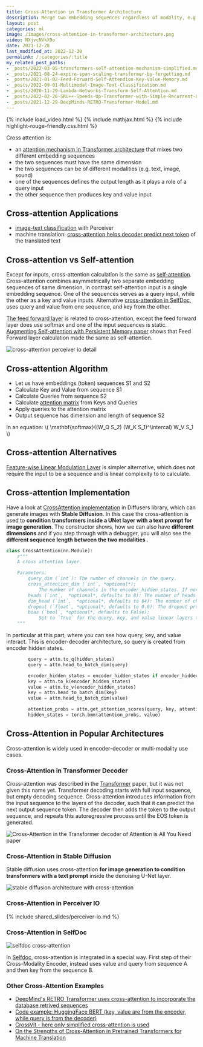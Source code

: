```yaml
---
title: Cross-Attention in Transformer Architecture
description: Merge two embedding sequences regardless of modality, e.g., image with text in Stable Diffusion U-Net.
layout: post
categories: ml
image: /images/cross-attention-in-transformer-architecture.png
video: NXjvcNVkX9o
date: 2021-12-28
last_modified_at: 2022-12-30
permalink: /:categories/:title
my_related_post_paths:
- _posts/2022-03-05-transformers-self-attention-mechanism-simplified.md
- _posts/2021-08-24-expire-span-scaling-transformer-by-forgetting.md
- _posts/2021-01-02-Feed-Forward-Self-Attendion-Key-Value-Memory.md
- _posts/2022-09-01-Multimodal-Image-Text-Classification.md
- _posts/2020-11-29-Lambda-Networks-Transform-Self-Attention.md
- _posts/2022-02-26-SRU++-Speeds-Up-Transformer-with-Simple-Recurrent-Unit-RNN.md
- _posts/2021-12-29-DeepMinds-RETRO-Transformer-Model.md
---
```




{% include load_video.html %}
{% include mathjax.html %}
{% include highlight-rouge-friendly.css.html %}

Cross attention is:
- an [attention mechanism in Transformer architecture](/ml/transformers-self-attention-mechanism-simplified) that mixes two different embedding sequences
- the two sequences must have the same dimension
- the two sequences can be of different modalities (e.g. text, image, sound)
- one of the sequences defines the output length as it plays a role of a query input
- the other sequence then produces key and value input

## Cross-attention Applications
- [image-text classification](/ml/Multimodal-Image-Text-Classification) with Perceiver
- machine translation: [cross-attention helps decoder predict next token](#cross-attention-in-transformer-decoder) of the translated text

## Cross-attention vs Self-attention

Except for inputs, cross-attention calculation is the same as [self-attention](/ml/transformers-self-attention-mechanism-simplified).
Cross-attention combines asymmetrically two separate embedding sequences of same dimension, in contrast self-attention input is a single embedding sequence.
One of the sequences serves as a query input, while the other as a key and value inputs.
Alternative [cross-attention in SelfDoc](#cross-attention-in-selfdoc), uses query and value from one sequence, and key from the other.

[The feed forward layer](/ml/Feed-Forward-Self-Attendion-Key-Value-Memory) is related to cross-attention, except the feed forward layer does use softmax and one of the input sequences is static.
[Augmenting Self-attention with Persistent Memory paper](/ml/Feed-Forward-Self-Attendion-Key-Value-Memory) shows that Feed Forward layer calculation made the same as self-attention.

![cross-attention perceiver io detail](/images/cross-attention-detail-perceiver-io.png)

## Cross-attention Algorithm
- Let us have embeddings (token) sequences S1 and S2
- Calculate Key and Value from sequence S1
- Calculate Queries from sequence S2
- Calculate [attention matrix](/ml/transformers-self-attention-mechanism-simplified) from Keys and Queries
- Apply queries to the attention matrix
- Output sequence has dimension and length of sequence S2

In an equation: \\( \mathbf{softmax}((W_Q S_2) (W_K S_1)^\intercal) W_V S_1 \\)


## Cross-attention Alternatives
[Feature-wise Linear Modulation Layer](/ml/Feature-wise-Linear-Modulation-Layer) is simpler alternative, which does not require the input to be a sequence and is linear complexity to to calculate.

## Cross-attention Implementation
Have a look at [CrossAttention implementation](https://github.com/huggingface/diffusers/blob/4125756e88e82370c197fecf28e9f0b4d7eee6c3/src/diffusers/models/cross_attention.py) in Diffusers library, which can generate images with **Stable Diffusion**.
In this case the cross-attention is used to **condition transformers inside a UNet layer with a text prompt for image generation**.
The constructor shows, how we can also have **different dimensions** and if you step through with a debugger, you will also see the **different sequence length between the two modalities** . 

```python
class CrossAttention(nn.Module):
    r"""
    A cross attention layer.

    Parameters:
        query_dim (`int`): The number of channels in the query.
        cross_attention_dim (`int`, *optional*):
            The number of channels in the encoder_hidden_states. If not given, defaults to `query_dim`.
        heads (`int`,  *optional*, defaults to 8): The number of heads to use for multi-head attention.
        dim_head (`int`,  *optional*, defaults to 64): The number of channels in each head.
        dropout (`float`, *optional*, defaults to 0.0): The dropout probability to use.
        bias (`bool`, *optional*, defaults to False):
            Set to `True` for the query, key, and value linear layers to contain a bias parameter.
    """
```

In particular at this part, where you can see how query, key, and value interact. This is encoder-decoder architecture, so query is created from encoder hidden states.

```python
        query = attn.to_q(hidden_states)
        query = attn.head_to_batch_dim(query)

        encoder_hidden_states = encoder_hidden_states if encoder_hidden_states is not None else hidden_states
        key = attn.to_k(encoder_hidden_states)
        value = attn.to_v(encoder_hidden_states)
        key = attn.head_to_batch_dim(key)
        value = attn.head_to_batch_dim(value)

        attention_probs = attn.get_attention_scores(query, key, attention_mask)
        hidden_states = torch.bmm(attention_probs, value)
```

## Cross-Attention in Popular Architectures
Cross-attention is widely used in encoder-decoder or multi-modality use cases.

### Cross-Attention in Transformer Decoder
Cross-attention was described in the [Transformer](/ml/transformers-self-attention-mechanism-simplified) paper, but it was not given this name yet.
Transformer decoding starts with full input sequence, but empty decoding sequence.
Cross-attention introduces information from the input sequence to the layers of the decoder,
such that it can predict the next output sequence token.
The decoder then adds the token to the output sequence, and repeats this autoregressive process until the EOS token is generated.

![Cross-Attention in the Transformer decoder of Attention is All You Need paper](/images/cross-attention-in-transformer-decoder.png)


### Cross-Attention in Stable Diffusion
Stable diffusion uses cross-attention **for image generation to condition transformers with a text prompt** inside the denoising U-Net layer.

![stable diffusion architecture with cross-attention](/images/stable-diffusion-architecture.png)

### Cross-Attention in Perceiver IO

{% include shared_slides/perceiver-io.md %}


### Cross-Attention in SelfDoc

![selfdoc cross-attention](/images/selfdoc-cross-attention.png)

In [Selfdoc](https://arxiv.org/pdf/2106.03331.pdf), cross-attention is integrated in a special way.
First step of their Cross-Modality Encoder, instead uses value and query from sequence A and then key from the sequence B.

### Other Cross-Attention Examples
- [DeepMind's RETRO Transformer uses cross-attention to incorporate the database retrived sequences](/ml/DeepMinds-RETRO-Transformer-Model)
- [Code example: HuggingFace BERT (key, value are from the encoder, while query is from the decoder)](https://github.com/huggingface/transformers/blob/198c335d219a5eb4d3f124fdd1ce1a9cd9f78a9b/src/transformers/models/bert/modeling_bert.py#L268)
- [CrossVit - here only simplified cross-attention is used](https://arxiv.org/pdf/2103.14899.pdf)
- [On the Strengths of Cross-Attention in Pretrained Transformers for Machine Translation](https://arxiv.org/pdf/2104.08771v1.pdf)


